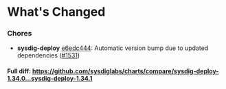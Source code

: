 # What's Changed

### Chores
- **sysdig-deploy** [e6edc444](https://github.com/sysdiglabs/charts/commit/e6edc4449f2313c3835ed63d76b4fc734f66eb72): Automatic version bump due to updated dependencies ([#1531](https://github.com/sysdiglabs/charts/issues/1531))
#### Full diff: https://github.com/sysdiglabs/charts/compare/sysdig-deploy-1.34.0...sysdig-deploy-1.34.1
